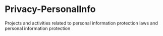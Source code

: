 # Privacy-PersonalInfo
Projects and activities related to personal information protection laws and personal information protection
